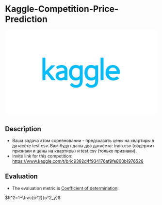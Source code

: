 # Kaggle-Competition-Price-Prediction
![MarkDown](https://github.com/vit050587/Kaggle-Competition-Price-Prediction/blob/master/kaggle.png)
## Description
* Ваша задача этом соревновании - предсказать цены на квартиры в датасете test.csv. Вам будут даны два датасета: train.csv (содержит признаки и цены на квартиры) и test.csv (только признаки).
* Invite link for this competition: https://www.kaggle.com/t/b4c9382d4f934176af9fe860b1976528
## Evaluation
* The evaluation metric is [Coefficient of determination](https://studopedia.ru/9_153900_viborochnaya-kovariatsiya-i-viborochnaya-dispersiya.html):

$R^2=1−\frac{σ^2}{σ^2_y}$
